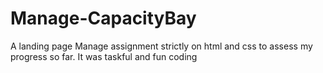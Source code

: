 # Manage-CapacityBay
A landing page Manage assignment strictly on html and css to assess my progress so far. It was taskful and fun coding
